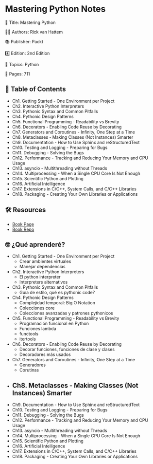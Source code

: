 # Mastering Python Notes

📕 Title: Mastering Python

👨‍💻 Authors: Rick van Hattem

📚 Publisher: Packt

#️⃣ Edition: 2nd Edition

💾 Topics: Python

📄 Pages: 711

## 📝 Table of Contents

- Ch1. Getting Started - One Environment per Project
- Ch2. Interactive Python Interpreters
- Ch3. Pythonic Syntax and Common Pitfalls
- Ch4. Pythonic Design Patterns
- Ch5. Functional Programming - Readability vs Brevity
- Ch6. Decorators - Enabling Code Reuse by Decorating
- Ch7. Generators and Coroutines - Infinity, One Step at a Time
- Ch8. Metaclasses - Making Classes (Not Instances) Smarter
- Ch9. Documentation - How to Use Sphinx and reStructuredText
- Ch10. Testing and Logging - Preparing for Bugs
- Ch11. Debugging - Solving the Bugs
- Ch12. Performance - Tracking and Reducing Your Memory and CPU Usage
- Ch13. asyncio - Multithreading without Threads
- Ch14. Multiprocessing - When a Single CPU Core Is Not Enough
- Ch15. Scientific Python and Plotting
- Ch16. Artificial Intelligence
- Ch17. Extensions in C/C++, System Calls, and C/C++ Libraries
- Ch18. Packaging - Creating Your Own Libraries or Applications

## 🛠️ Resources

- [Book Page](https://www.packtpub.com/product/mastering-python-second-edition/9781800207721)
- [Book Repo]()

## 🤓 ¿Qué aprenderé?

- Ch1. Getting Started - One Environment per Project
  - Crear ambientes virtuales
  - Manejar dependencias
- Ch2. Interactive Python Interpreters
  - El python interpreter
  - Interpreters alternativos
- Ch3. Pythonic Syntax and Common Pitfalls
  - Guía de estilo, qué es pythonic code?
- Ch4. Pythonic Design Patterns
  - Complejidad temporal: Big O Notation
  - Colecciones core
  - Colecciones avanzadas y patrones pythonicos
- Ch5. Functional Programming - Readability vs Brevity
  - Programación funcional en Python
  - Funciones lambda
  - functools
  - itertools
- Ch6. Decorators - Enabling Code Reuse by Decorating
  - Decorar funciones, funciones de clase y clases
  - Decoradores más usados
- Ch7. Generators and Coroutines - Infinity, One Step at a Time
  - Generadores
  - Corutinas
- Ch8. Metaclasses - Making Classes (Not Instances) Smarter
  -
- Ch9. Documentation - How to Use Sphinx and reStructuredText
- Ch10. Testing and Logging - Preparing for Bugs
- Ch11. Debugging - Solving the Bugs
- Ch12. Performance - Tracking and Reducing Your Memory and CPU Usage
- Ch13. asyncio - Multithreading without Threads
- Ch14. Multiprocessing - When a Single CPU Core Is Not Enough
- Ch15. Scientific Python and Plotting
- Ch16. Artificial Intelligence
- Ch17. Extensions in C/C++, System Calls, and C/C++ Libraries
- Ch18. Packaging - Creating Your Own Libraries or Applications

